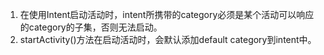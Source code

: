 1. 在使用Intent启动活动时，intent所携带的category必须是某个活动可以响应的category的子集，否则无法启动。
2. startActivity()方法在启动活动时，会默认添加default category到intent中。
